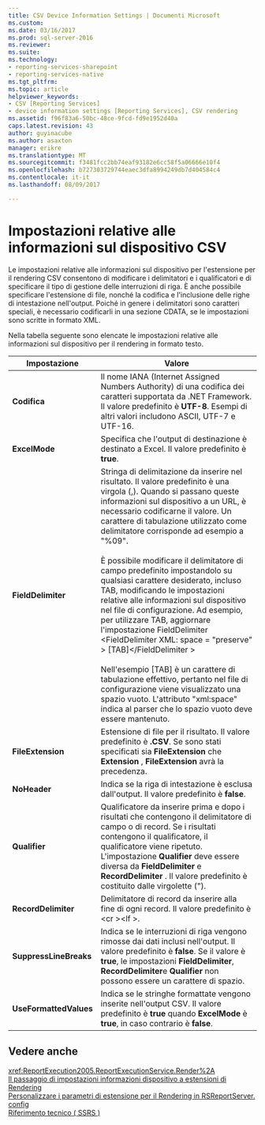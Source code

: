 ```yaml
---
title: CSV Device Information Settings | Documenti Microsoft
ms.custom: 
ms.date: 03/16/2017
ms.prod: sql-server-2016
ms.reviewer: 
ms.suite: 
ms.technology:
- reporting-services-sharepoint
- reporting-services-native
ms.tgt_pltfrm: 
ms.topic: article
helpviewer_keywords:
- CSV [Reporting Services]
- device information settings [Reporting Services], CSV rendering
ms.assetid: f96f83a6-50bc-48ce-9fcd-fd9e1952d40a
caps.latest.revision: 43
author: guyinacube
ms.author: asaxton
manager: erikre
ms.translationtype: MT
ms.sourcegitcommit: f3481fcc2bb74eaf93182e6cc58f5a06666e10f4
ms.openlocfilehash: b727303729744eaec3dfa8994249db7d404584c4
ms.contentlocale: it-it
ms.lasthandoff: 08/09/2017

---
```

# <a name="csv-device-information-settings"></a>Impostazioni relative alle informazioni sul dispositivo CSV
  Le impostazioni relative alle informazioni sul dispositivo per l'estensione per il rendering CSV consentono di modificare i delimitatori e i qualificatori e di specificare il tipo di gestione delle interruzioni di riga. È anche possibile specificare l'estensione di file, nonché la codifica e l'inclusione delle righe di intestazione nell'output. Poiché in genere i delimitatori sono caratteri speciali, è necessario codificarli in una sezione CDATA, se le impostazioni sono scritte in formato XML.  
  
 Nella tabella seguente sono elencate le impostazioni relative alle informazioni sul dispositivo per il rendering in formato testo.  
  
|Impostazione|Valore|  
|-------------|-----------|  
|**Codifica**|Il nome IANA (Internet Assigned Numbers Authority) di una codifica dei caratteri supportata da .NET Framework. Il valore predefinito è **UTF-8**. Esempi di altri valori includono ASCII, UTF-7 e UTF-16.|  
|**ExcelMode**|Specifica che l'output di destinazione è destinato a Excel. Il valore predefinito è **true**.|  
|**FieldDelimiter**|Stringa di delimitazione da inserire nel risultato. Il valore predefinito è una virgola (,). Quando si passano queste informazioni sul dispositivo a un URL, è necessario codificarne il valore. Un carattere di tabulazione utilizzato come delimitatore corrisponde ad esempio a "%09".<br /><br /> È possibile modificare il delimitatore di campo predefinito impostandolo su qualsiasi carattere desiderato, incluso TAB, modificando le impostazioni relative alle informazioni sul dispositivo nel file di configurazione. Ad esempio, per utilizzare TAB, aggiornare l'impostazione FieldDelimiter \<FieldDelimiter XML: space = "preserve" > [TAB]\</FieldDelimiter ><br /><br /> Nell'esempio [TAB] è un carattere di tabulazione effettivo, pertanto nel file di configurazione viene visualizzato una spazio vuoto. L'attributo "xml:space" indica al parser che lo spazio vuoto deve essere mantenuto.|  
|**FileExtension**|Estensione di file per il risultato. Il valore predefinito è **.CSV**. Se sono stati specificati sia **FileExtension** che **Extension** , **FileExtension** avrà la precedenza.|  
|**NoHeader**|Indica se la riga di intestazione è esclusa dall'output. Il valore predefinito è **false**.|  
|**Qualifier**|Qualificatore da inserire prima e dopo i risultati che contengono il delimitatore di campo o di record. Se i risultati contengono il qualificatore, il qualificatore viene ripetuto. L'impostazione **Qualifier** deve essere diversa da **FieldDelimiter** e **RecordDelimiter** . Il valore predefinito è costituito dalle virgolette (").|  
|**RecordDelimiter**|Delimitatore di record da inserire alla fine di ogni record. Il valore predefinito è \<cr >\<lf >.|  
|**SuppressLineBreaks**|Indica se le interruzioni di riga vengono rimosse dai dati inclusi nell'output. Il valore predefinito è **false**. Se il valore è **true**, le impostazioni **FieldDelimiter**, **RecordDelimiter**e **Qualifier** non possono essere un carattere di spazio.|  
|**UseFormattedValues**|Indica se le stringhe formattate vengono inserite nell'output CSV. Il valore predefinito è **true** quando **ExcelMode** è **true**, in caso contrario è **false**.|  
  
## <a name="see-also"></a>Vedere anche  
 <xref:ReportExecution2005.ReportExecutionService.Render%2A>   
 [Il passaggio di impostazioni informazioni dispositivo a estensioni di Rendering](../reporting-services/report-server-web-service/net-framework/passing-device-information-settings-to-rendering-extensions.md)   
 [Personalizzare i parametri di estensione per il Rendering in RSReportServer. config](../reporting-services/customize-rendering-extension-parameters-in-rsreportserver-config.md)   
 [Riferimento tecnico &#40; SSRS &#41;](../reporting-services/technical-reference-ssrs.md)  
  
  
